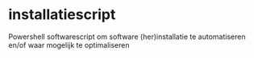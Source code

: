 # installatiescript
Powershell softwarescript om software (her)installatie te automatiseren en/of waar mogelijk te optimaliseren 
